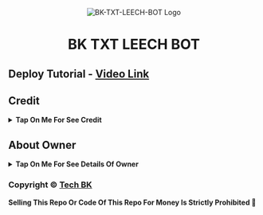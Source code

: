 <p align="center">
  <img src=" " alt="BK-TXT-LEECH-BOT Logo">
</p>
<h1 align="center">
 BK TXT LEECH BOT
</h1>

## Deploy Tutorial - [Video Link](https://youtu.be/l1u3C_F79QE)

## Credit

<b><details><summary>Tap On Me For See Credit</summary>

💝 Credit Goes To [Tech VJ](https://telegram.me/Kingvj01) So Don't Forgot To Give Credit

💖 And Thank You So Much To All Who Help In This Journey 💕

Copyright ©️ [Tech VJ](https://telegram.me/Kingvj01)

</b>
</details>

## About Owner 

<b><details><summary>Tap On Me For See Details Of Owner</summary>

- YouTube Channel : [Tech BK]( )
- Telegram Channel : [BK Botz]( )
- Contact Link : [King BK]( )
- Instagram Id Link : [Tech BK]( )

</b>
</details>


### Copyright ©️ [Tech BK](https://youtube.com/@Tech_BK)

<b>Selling This Repo Or Code Of This Repo For Money Is Strictly Prohibited 🚫</b>

